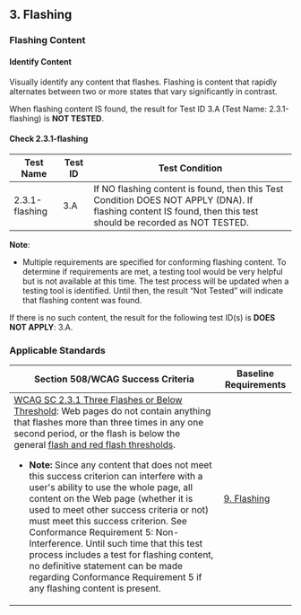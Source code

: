 ## 3. Flashing

### Flashing Content

#### Identify Content

Visually identify any content that flashes. Flashing is content that rapidly alternates between two or more states that vary significantly in contrast.

When flashing content IS found, the result for Test ID 3.A <span id="OLE_LINK17" class="anchor"></span>(Test Name: 2.3.1-flashing) is **NOT TESTED**.

#### Check 2.3.1-flashing 

| Test Name      | Test ID | Test Condition                                                                                                                                                 |
|----------------|---------|----------------------------------------------------------------------------------------------------------------------------------------------------------------|
| 2.3.1-flashing | 3.A     | If NO flashing content is found, then this Test Condition DOES NOT APPLY (DNA). If flashing content IS found, then this test should be recorded as NOT TESTED. |

**Note**:

-   Multiple requirements are specified for conforming flashing content. To determine if requirements are met, a testing tool would be very helpful but is not available at this time. The test process will be updated when a testing tool is identified. Until then, the result “Not Tested” will indicate that flashing content was found.

If there is no such content, the result for the following test ID(s) is **DOES NOT APPLY**: 3.A.

### Applicable Standards

| Section 508/WCAG Success Criteria                                                                                                                                                                                                                                                                                                                                                                                                                                                                       | Baseline Requirements                                                                      |
|---------------------------------------------------------------------------------------------------------------------------------------------------------------------------------------------------------------------------------------------------------------------------------------------------------------------------------------------------------------------------------------------------------------------------------------------------------------------------------------------------------|--------------------------------------------------------------------------------------------|
| [WCAG SC 2.3.1 Three Flashes or Below Threshold](http://www.w3.org/TR/UNDERSTANDING-WCAG20/seizure-does-not-violate.html): Web pages do not contain anything that flashes more than three times in any one second period, or the flash is below the general [flash and red flash thresholds](https://github.com/Section508Coordinators/ICTTestingBaseline/blob/Feedback-fixes/docs/22Resize.md#general-thresholddef).<ul><li>**Note:** Since any content that does not meet this success criterion can interfere with a user's ability to use the whole page, all content on the Web page (whether it is used to meet other success criteria or not) must meet this success criterion. See Conformance Requirement 5: Non-Interference. Until such time that this test process includes a test for flashing content, no definitive statement can be made regarding Conformance Requirement 5 if any flashing content is present.</li></ul>  | [9. Flashing](https://section508coordinators.github.io/ICTTestingBaseline/09Flashing.html) |

